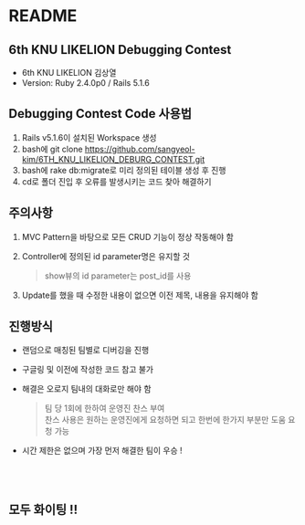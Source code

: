 # README

## 6th KNU LIKELION Debugging Contest
* 6th KNU LIKELION 김상열
* Version: Ruby 2.4.0p0 / Rails 5.1.6


## Debugging Contest Code 사용법   
1. Rails v5.1.6이 설치된 Workspace 생성
2. bash에 git clone https://github.com/sangyeol-kim/6TH_KNU_LIKELION_DEBURG_CONTEST.git
3. bash에 rake db:migrate로 미리 정의된 테이블 생성 후 진행
4. cd로 폴더 진입 후 오류를 발생시키는 코드 찾아 해결하기

## 주의사항
1. MVC Pattern을 바탕으로 모든 CRUD 기능이 정상 작동해야 함
2. Controller에 정의된 id parameter명은 유지할 것

    > show뷰의 id parameter는 post_id를 사용

3. Update를 했을 때 수정한 내용이 없으면 이전 제목, 내용을 유지해야 함

## 진행방식
* 랜덤으로 매칭된 팀별로 디버깅을 진행
* 구글링 및 이전에 작성한 코드 참고 불가
* 해결은 오로지 팀내의 대화로만 해야 함

    > 팀 당 1회에 한하여 운영진 찬스 부여 <br/>
      찬스 사용은 원하는 운영진에게 요청하면 되고 한번에 한가지 부분만 도움 요청 가능


* 시간 제한은 없으며 가장 먼저 해결한 팀이 우승 !



<br/><br/>
## 모두 화이팅 !!



